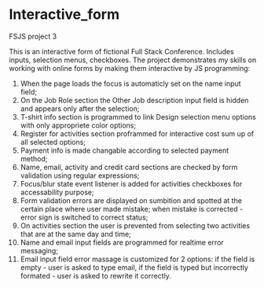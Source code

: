 # Interactive_form
 FSJS project 3

 This is an interactive form of fictional Full Stack Conference. Includes inputs, selection menus, checkboxes.
 The project demonstrates my skills on working with online forms by making them interactive by JS programming:

 1) When the page loads the focus is automaticly set on the name input field;
 2) On the Job Role section the Other Job description input field is hidden and appears only after the selection;
 3) T-shirt info section is programmed to link Design selection menu options with only appropriete color options;
 4) Register for activities section proframmed for interactive cost sum up of all selected options;
 5) Payment info is made changable according to selected payment method;  
 6) Name, email, activity and credit card sections are checked by form validation using regular expressions;
 7) Focus/blur state event listener is added for activities checkboxes for accessability purpose;
 8) Form validation errors are displayed on sumbition and spotted at the certain place where user made mistake;
    when mistake is corrected - error sign is switched to correct status;
 9) On activities section the user is prevented from selecting two activities that are at the same day and time;
10) Name and email input fields are programmed for realtime error messaging;
11) Email input field error massage is customized for 2 options: if the field is empty - user is asked to type email, if the field is typed but incorrectly formated - user is asked to rewrite it correctly.